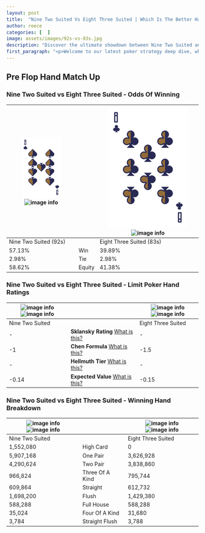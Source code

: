```yaml
---
layout: post
title:  "Nine Two Suited Vs Eight Three Suited | Which Is The Better Hand In Poker? A Complete Guide"
author: reece
categories: [  ]
image: assets/images/92s-vs-83s.jpg
description: "Discover the ultimate showdown between Nine Two Suited and Eight Three Suited in poker! Uncover the odds, strategies, and scenarios where one hand triumphs over the other. Get ready to up your poker game with this thrilling analysis."
first_paragraph: "<p>Welcome to our latest poker strategy deep dive, where we're pitting two distinct hands against each other in a high-stakes showdown: Nine Two Suited vs Eight Three Suited.</p><p>In the dynamic world of poker, every decision counts, and knowing which hand holds the upper hand is key to your success at the table.</p><p>In this article, we'll dissect these two hands, explore the scenarios where one dominates the other, and equip you with the knowledge to make strategic choices that can tip the odds in your favor.</p><p>Get ready to unravel the intriguing dynamics of these poker hands and elevate your game to new heights.</p>"
---
```




[comment]: # (sp0)

## Pre Flop Hand Match Up

<div class="table hand-ratings" markdown="1"> 



### Nine Two Suited vs Eight Three Suited - Odds Of Winning


    
| ![image info](assets/images/hand1/9.png) ![image info](assets/images/hand1/2s.png) |  | ![image info](assets/images/hand2/8.png) ![image info](assets/images/hand2/3s.png) |
| -------- | -------- | -------- |
| Nine Two Suited (92s) |  | Eight Three Suited (83s) |
| 57.13% | Win | 39.89% |
| 2.98% | Tie | 2.98% |
| 58.62% | Equity | 41.38% |




[comment]: # (sp1)



### Nine Two Suited vs Eight Three Suited - Limit Poker Hand Ratings


    
| ![image info](https://www.riverpairs.com/assets/images/hand1/9.png) ![image info](https://www.riverpairs.com/assets/images/hand1/2s.png) |  | ![image info](https://www.riverpairs.com/assets/images/hand2/8.png) ![image info](https://www.riverpairs.com/assets/images/hand2/3s.png) |
| -------- | -------- | -------- |
| Nine Two Suited |  | Eight Three Suited |
| - | **Sklansky Rating** [What is this?](/sklansky-rating-explained) | - |
| -1 | **Chen Formula** [What is this?](/chen-formula-explained) | -1.5 |
| - | **Hellmuth Tier** [What is this?](/Hellmuth-tier-explained) | - |
| -0.14 | **Expected Value** [What is this?](/expected-value-explained) | -0.15 |




[comment]: # (sp2)



### Nine Two Suited vs Eight Three Suited - Winning Hand Breakdown


    
| ![image info](https://www.riverpairs.com/assets/images/hand1/9.png) ![image info](https://www.riverpairs.com/assets/images/hand1/2s.png) |  | ![image info](https://www.riverpairs.com/assets/images/hand2/8.png) ![image info](https://www.riverpairs.com/assets/images/hand2/3s.png) |
| -------- | -------- | -------- |
| Nine Two Suited |  | Eight Three Suited |
| 1,552,080 | High Card | 0 |
| 5,907,168 | One Pair | 3,626,928 |
| 4,290,624 | Two Pair | 3,838,860 |
| 966,824 | Three Of A Kind | 795,744 |
| 609,864 | Straight | 612,732 |
| 1,698,200 | Flush | 1,429,380 |
| 588,288 | Full House | 588,288 |
| 35,024 | Four Of A Kind | 31,680 |
| 3,784 | Straight Flush | 3,788 |




[comment]: # (sp3)



</div>

[comment]: # (sp4)



[comment]: # (sp5)

